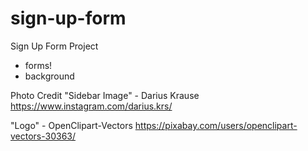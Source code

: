 # sign-up-form

Sign Up Form Project
- forms!
- background

Photo Credit
"Sidebar Image" - Darius Krause https://www.instagram.com/darius.krs/

"Logo" - OpenClipart-Vectors https://pixabay.com/users/openclipart-vectors-30363/ 
